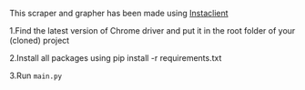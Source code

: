This scraper and grapher has been made using [Instaclient](https://github.com/davidwickerhf/instaclient)


1.Find the latest version of Chrome driver and put it in the root folder of your (cloned) project

2.Install all packages using pip install -r requirements.txt

3.Run `main.py`